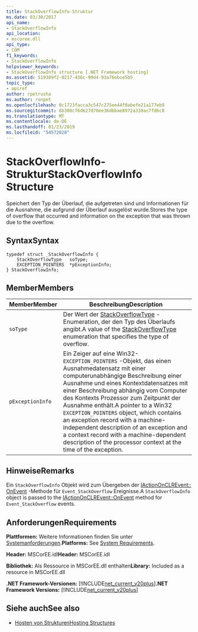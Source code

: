 ```yaml
---
title: StackOverflowInfo-Struktur
ms.date: 03/30/2017
api_name:
- StackOverflowInfo
api_location:
- mscoree.dll
api_type:
- COM
f1_keywords:
- StackOverflowInfo
helpviewer_keywords:
- StackOverflowInfo structure [.NET Framework hosting]
ms.assetid: 519389f2-0217-436c-99d4-93a76ebce5b5
topic_type:
- apiref
author: rpetrusha
ms.author: ronpet
ms.openlocfilehash: 0c1723facca3c547c275ee44f0abefe21a177eb9
ms.sourcegitcommit: 6b308cf6d627d78ee36dbbae8972a310ac7fd6c8
ms.translationtype: MT
ms.contentlocale: de-DE
ms.lasthandoff: 01/23/2019
ms.locfileid: "54572028"
---
```

# <a name="stackoverflowinfo-structure"></a><span data-ttu-id="56382-102">StackOverflowInfo-Struktur</span><span class="sxs-lookup"><span data-stu-id="56382-102">StackOverflowInfo Structure</span></span>
<span data-ttu-id="56382-103">Speichert den Typ der Überlauf, die aufgetreten sind und Informationen für die Ausnahme, die aufgrund der Überlauf ausgelöst wurde.</span><span class="sxs-lookup"><span data-stu-id="56382-103">Stores the type of overflow that occurred and information on the exception that was thrown due to the overflow.</span></span>  
  
## <a name="syntax"></a><span data-ttu-id="56382-104">Syntax</span><span class="sxs-lookup"><span data-stu-id="56382-104">Syntax</span></span>  
  
```  
typedef struct _StackOverflowInfo {  
    StackOverflowType   soType;  
    EXCEPTION_POINTERS  *pExceptionInfo;  
} StackOverflowInfo;  
```  
  
## <a name="members"></a><span data-ttu-id="56382-105">Member</span><span class="sxs-lookup"><span data-stu-id="56382-105">Members</span></span>  
  
|<span data-ttu-id="56382-106">Member</span><span class="sxs-lookup"><span data-stu-id="56382-106">Member</span></span>|<span data-ttu-id="56382-107">Beschreibung</span><span class="sxs-lookup"><span data-stu-id="56382-107">Description</span></span>|  
|------------|-----------------|  
|`soType`|<span data-ttu-id="56382-108">Der Wert der [StackOverflowType](../../../../docs/framework/unmanaged-api/hosting/stackoverflowtype-enumeration.md) -Enumeration, der den Typ des Überlaufs angibt.</span><span class="sxs-lookup"><span data-stu-id="56382-108">A value of the [StackOverflowType](../../../../docs/framework/unmanaged-api/hosting/stackoverflowtype-enumeration.md) enumeration that specifies the type of overflow.</span></span>|  
|`pExceptionInfo`|<span data-ttu-id="56382-109">Ein Zeiger auf eine Win32- `EXCEPTION_POINTERS` -Objekt, das einen Ausnahmedatensatz mit einer computerunabhängige Beschreibung einer Ausnahme und eines Kontextdatensatzes mit einer Beschreibung abhängig vom Computer des Kontexts Prozessor zum Zeitpunkt der Ausnahme enthält.</span><span class="sxs-lookup"><span data-stu-id="56382-109">A pointer to a Win32 `EXCEPTION_POINTERS` object, which contains an exception record with a machine-independent description of an exception and a context record with a machine-dependent description of the processor context at the time of the exception.</span></span>|  
  
## <a name="remarks"></a><span data-ttu-id="56382-110">Hinweise</span><span class="sxs-lookup"><span data-stu-id="56382-110">Remarks</span></span>  
 <span data-ttu-id="56382-111">Ein `StackOverflowInfo` Objekt wird zum Übergeben der [IActionOnCLREvent:: OnEvent](../../../../docs/framework/unmanaged-api/hosting/iactiononclrevent-onevent-method.md) -Methode für `Event_StackOverflow` Ereignisse.</span><span class="sxs-lookup"><span data-stu-id="56382-111">A `StackOverflowInfo` object is passed to the [IActionOnCLREvent::OnEvent](../../../../docs/framework/unmanaged-api/hosting/iactiononclrevent-onevent-method.md) method for `Event_StackOverflow` events.</span></span>  
  
## <a name="requirements"></a><span data-ttu-id="56382-112">Anforderungen</span><span class="sxs-lookup"><span data-stu-id="56382-112">Requirements</span></span>  
 <span data-ttu-id="56382-113">**Plattformen:** Weitere Informationen finden Sie unter [Systemanforderungen](../../../../docs/framework/get-started/system-requirements.md).</span><span class="sxs-lookup"><span data-stu-id="56382-113">**Platforms:** See [System Requirements](../../../../docs/framework/get-started/system-requirements.md).</span></span>  
  
 <span data-ttu-id="56382-114">**Header:** MSCorEE.idl</span><span class="sxs-lookup"><span data-stu-id="56382-114">**Header:** MSCorEE.idl</span></span>  
  
 <span data-ttu-id="56382-115">**Bibliothek:** Als Ressource in MSCorEE.dll enthalten</span><span class="sxs-lookup"><span data-stu-id="56382-115">**Library:** Included as a resource in MSCorEE.dll</span></span>  
  
 <span data-ttu-id="56382-116">**.NET Framework-Versionen:** [!INCLUDE[net_current_v20plus](../../../../includes/net-current-v20plus-md.md)]</span><span class="sxs-lookup"><span data-stu-id="56382-116">**.NET Framework Versions:** [!INCLUDE[net_current_v20plus](../../../../includes/net-current-v20plus-md.md)]</span></span>  
  
## <a name="see-also"></a><span data-ttu-id="56382-117">Siehe auch</span><span class="sxs-lookup"><span data-stu-id="56382-117">See also</span></span>
- [<span data-ttu-id="56382-118">Hosten von Strukturen</span><span class="sxs-lookup"><span data-stu-id="56382-118">Hosting Structures</span></span>](../../../../docs/framework/unmanaged-api/hosting/hosting-structures.md)
